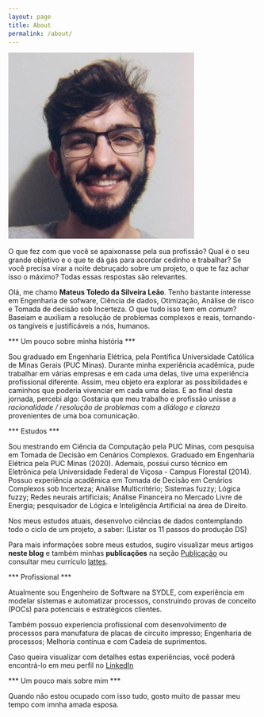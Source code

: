 ```yaml
---
layout: page
title: About
permalink: /about/
---
```


![Eu](assets/img/posts/eu-face.jpg)

O que fez com que você se apaixonasse pela sua profissão? Qual é o seu grande objetivo e o que te dá gás para acordar cedinho e trabalhar? Se você precisa virar a noite debruçado sobre um projeto, o que te faz achar isso o máximo? Todas essas respostas são relevantes.

Olá, me chamo **Mateus Toledo da Silveira Leão**. Tenho bastante interesse em Engenharia de sofware, Ciência de dados, Otimização, Análise de risco e Tomada de decisão sob Incerteza. O que tudo isso tem em _comum_? Baseiam e auxiliam a resolução de problemas complexos e reais, tornando-os tangíveis e justificáveis a nós, humanos.

*** Um pouco sobre minha história ***

Sou graduado em Engenharia Elétrica, pela Pontífica Universidade Católica de Minas Gerais (PUC Minas). Durante minha experiência acadêmica, pude trabalhar em várias empresas e em cada uma delas, tive uma experiência profissional diferente. Assim, meu objeto era explorar as possibilidades e caminhos que poderia vivenciar em cada uma delas. E ao final desta jornada, percebi algo: Gostaria que meu trabalho e profissão unisse a _racionalidade / resolução de problemas_ com a  _diálogo e clareza_ provenientes de uma boa comunicação. 

*** Estudos ***

Sou mestrando em Ciência da Computação pela PUC Minas, com pesquisa em Tomada de Decisão em Cenários Complexos. Graduado em Engenharia Elétrica pela PUC Minas (2020). Ademais, possui curso técnico em Eletrônica pela Universidade Federal de Viçosa - Campus Florestal (2014). Possuo experiência acadêmica em Tomada de Decisão em Cenários Complexos sob Incerteza; Análise Multicritério; Sistemas fuzzy; Lógica fuzzy; Redes neurais artificiais; Análise Financeira no Mercado Livre de Energia; pesquisador de Lógica e Inteligência Artificial na área de Direito.

Nos meus estudos atuais, desenvolvo ciências de dados contemplando todo o ciclo de um projeto, a saber: (Listar os 11 passos do produção DS) 

Para mais informações sobre meus estudos, sugiro visualizar meus artigos **neste blog** e também minhas **publicações** na seção [Publicação](contact.md) ou consultar meu currículo [lattes](http://lattes.cnpq.br/7074412545424793).

*** Profissional ***

Atualmente sou Engenheiro de Software na SYDLE, com experiência em modelar sistemas e automatizar processos, construindo provas de conceito (POCs) para potenciais e estratégicos clientes.

Também possuo experiencia profissional com desenvolvimento de processos para manufatura de placas de circuito impresso; Engenharia de processos; Melhoria contínua e com Cadeia de suprimentos. 

Caso queira visualizar com detalhes estas experiências, você poderá encontrá-lo em meu perfil no [LinkedIn](https://www.linkedin.com/in/mateus-toledo-da-silveira-leao/)

*** Um pouco mais sobre mim ***

Quando não estou ocupado com isso tudo, gosto muito de passar meu tempo com imnha amada esposa.